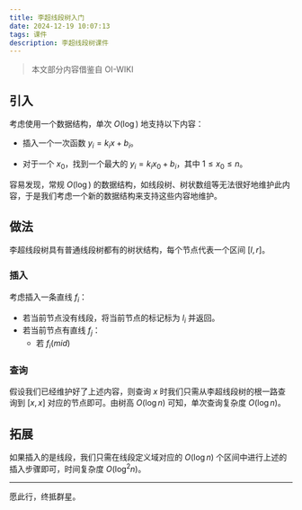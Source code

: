 ```yaml
---
title: 李超线段树入门
date: 2024-12-19 10:07:13
tags: 课件
description: 李超线段树课件
---
```


> 本文部分内容借鉴自 OI-WIKI

## 引入

考虑使用一个数据结构，单次 $O(\log)$ 地支持以下内容：

- 插入一个一次函数 $y_i=k_ix+b_i$。

- 对于一个 $x_0$，找到一个最大的 $y_i=k_ix_0+b_i$，其中 $1\le x_0 \le n$。

容易发现，常规 $O(\log)$ 的数据结构，如线段树、树状数组等无法很好地维护此内容，于是我们考虑一个新的数据结构来支持这些内容地维护。

## 做法

李超线段树具有普通线段树都有的树状结构，每个节点代表一个区间 $[l,r]$。

### 插入

考虑插入一条直线 $f_i$：

- 若当前节点没有线段，将当前节点的标记标为 $l_i$ 并返回。
- 若当前节点有直线 $f_j$：
  - 若 $f_i(mid)$

### 查询

假设我们已经维护好了上述内容，则查询 $x$ 时我们只需从李超线段树的根一路查询到 $[x,x]$ 对应的节点即可。由树高 $O(\log n)$ 可知，单次查询复杂度 $O(\log n)$。

## 拓展

如果插入的是线段，我们只需在线段定义域对应的 $O(\log n)$ 个区间中进行上述的插入步骤即可，时间复杂度 $O(\log ^2 n)$。

----------------------------------

愿此行，终抵群星。

